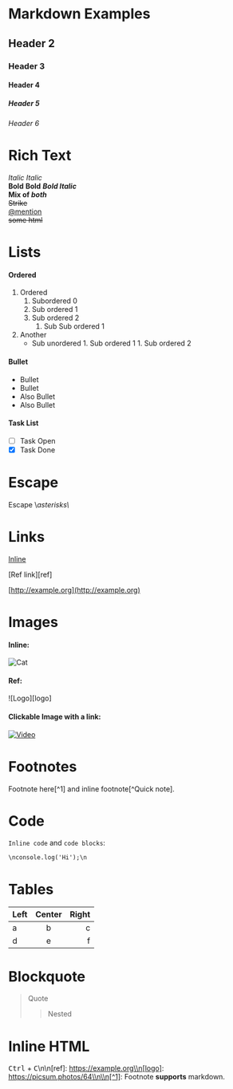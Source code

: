 # Markdown Examples

## Header 2

### Header 3

#### Header 4

##### Header 5

###### Header 6

# Rich Text

*Italic* *Italic*  
**Bold** **Bold** ***Bold Italic***  
**Mix of *both***  
~~Strike~~  
[@mention](https://github.com/mention)  
<del>some html</del>

# Lists

#### Ordered

1. Ordered
   1. Subordered 0
   1. Sub ordered 1
   1. Sub ordered 2
         1. Sub Sub ordered 1
1. Another
   * Sub unordered
          1. Sub ordered 1
          1. Sub ordered 2

#### Bullet

* Bullet
* Bullet
* Also Bullet
* Also Bullet

#### Task List

* [ ] Task Open
* [x] Task Done

# Escape

Escape \\*asterisks\\*

# Links

[Inline](https://example.com)

[Ref link][ref]

[http://example.org](http://example.org)

# Images

#### Inline:

![Cat](https://picsum.photos/100)

#### Ref:

![Logo][logo]

#### Clickable Image with a link:

[![Video](https://picsum.photos/120)](https://youtu.be/dQw4w9WgXcQ)

# Footnotes

Footnote here[^1] and inline footnote[^Quick note].


# Code

`Inline code` and `code blocks`:

```\nconsole.log('Hi');\n```

# Tables

| Left | Center | Right |
| --- | :--: | ---:
| a | b | c |
| d | e | f |

# Blockquote

> Quote
> 
> > Nested

# Inline HTML

<kbd>Ctrl</kbd> + <kbd>C</kbd>\\n\\n[ref]: https://example.org\\n[logo]: https://picsum.photos/64\\n\\n[^1]: Footnote **supports** markdown.